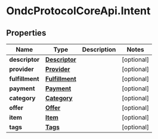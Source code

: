 # OndcProtocolCoreApi.Intent

## Properties
Name | Type | Description | Notes
------------ | ------------- | ------------- | -------------
**descriptor** | [**Descriptor**](Descriptor.md) |  | [optional] 
**provider** | [**Provider**](Provider.md) |  | [optional] 
**fulfillment** | [**Fulfillment**](Fulfillment.md) |  | [optional] 
**payment** | [**Payment**](Payment.md) |  | [optional] 
**category** | [**Category**](Category.md) |  | [optional] 
**offer** | [**Offer**](Offer.md) |  | [optional] 
**item** | [**Item**](Item.md) |  | [optional] 
**tags** | [**Tags**](Tags.md) |  | [optional] 

